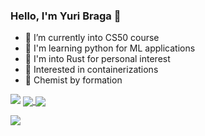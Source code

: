 ### Hello, I'm Yuri Braga 👋

<!--
**bragasgambit/bragasgambit** is a ✨ _special_ ✨ repository because its `README.md` (this file) appears on your GitHub profile.

Here are some ideas to get you started:

- 🔭 I’m currently working on ...
- 🌱 I’m currently learning ...
- 👯 I’m looking to collaborate on ...
- 🤔 I’m looking for help with ...
- 💬 Ask me about ...
- 📫 How to reach me: ...
- 😄 Pronouns: ...
- ⚡ Fun fact: ...
-->
- 🌱 I’m currently into CS50 course
- 🐍 I'm learning python for ML applications
- 🦀 I'm into Rust for personal interest
- 🐳 Interested in containerizations
- 🧪 Chemist by formation

<picture>
<source 
  srcset="https://github-readme-stats.vercel.app/api?username=bragasgambit&show_icons=true&theme=dark"
  media="(prefers-color-scheme: dark), (prefers-color-scheme: no-preference)"
/>
<source
  srcset="https://github-readme-stats.vercel.app/api?username=bragasgambit&show_icons=true"
  media="(prefers-color-scheme: light)"
/>
<img src="https://github-readme-stats.vercel.app/api?username=bragasgambit&show_icons=true" />
</picture>

<a href="https://github.com/bragasgambit/github-readme-stats">
  <img align="center" src="https://github-readme-stats.vercel.app/api/pin/?username=bragasgambit&repo=github-readme-stats" />
</a>
<a href="https://github.com/bragasgambit/convoychat">
  <img align="center" src="https://github-readme-stats.vercel.app/api/pin/?username=bragasgambit&repo=convoychat" />
</a>

<a href="https://github.com/bragasgambit/github-readme-stats"><img align="center"
   src="https://github-readme-stats.vercel.app/api/top-langs/?username=bragasgambit&layout=compact&theme=dark" /></a>
